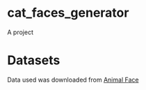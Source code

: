 # cat_faces_generator
A project
# Datasets
Data used was downloaded from [Animal Face](https://www.kaggle.com/andrewmvd/animal-faces)

